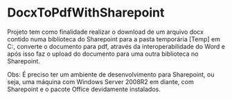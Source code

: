 # DocxToPdfWithSharepoint
Projeto tem como finalidade realizar o download de um arquivo docx contido numa biblioteca do Sharepoint para a pasta temporária [Temp] em C:\, converte o documento para pdf, através da interoperabilidade do Word e após isso faz o upload do documento para uma outra biblioteca no Sharepoint.

Obs: É preciso ter um ambiente de desenvolvimento para Sharepoint, ou seja, uma máquina com Windows Server 2008R2 em diante, com Sharepoint e o pacote Office devidamente instalados.
